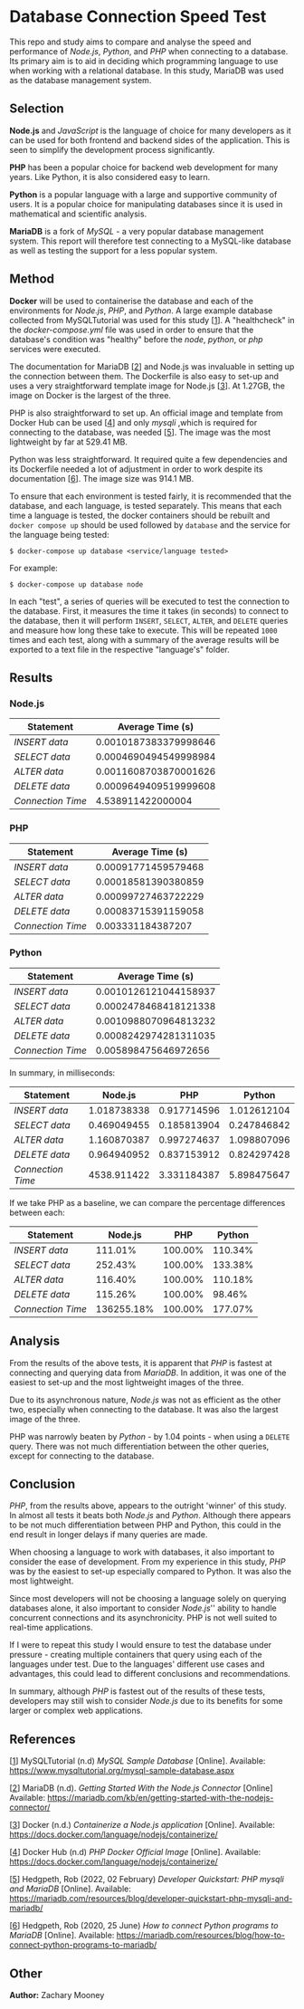 # Database Connection Speed Test

This repo and study aims to compare and analyse the speed and performance of *Node.js*, *Python*, and *PHP* when connecting to a database. Its primary aim is to aid in deciding which programming language to use when working with a relational database. In this study, MariaDB was used as the database management system. 

Selection
-----------------------

**Node.js** and *JavaScript* is the language of choice for many developers as it can be used for both frontend and backend sides of the application. This is seen to simplify the development process significantly.

**PHP** has been a popular choice for backend web development for many years. Like Python, it is also considered easy to learn.

**Python** is a popular language with a large and supportive community of users. It is a popular choice for manipulating databases since it is used in mathematical and scientific analysis.

**MariaDB** is a fork of *MySQL* - a very popular database management system. This report will therefore test connecting to a MySQL-like database as well as testing the support for a less popular system.

Method
-----------------------
**Docker** will be used to containerise the database and each of the environments for *Node.js*, *PHP*, and *Python*. A large example database collected from MySQLTutorial was used for this study [[1]]. A "healthcheck" in the *docker-compose.yml* file was used in order to ensure that the database's condition was "healthy" before the *node*, *python*, or *php* services were executed. 

The documentation for MariaDB [[2]] and Node.js was invaluable in setting up the connection between them. The Dockerfile is also easy to set-up and uses a very straightforward template image for Node.js [[3]]. At 1.27GB, the image on Docker is the largest of the three.

PHP is also straightforward to set up. An official image and template from Docker Hub can be used [[4]] and only *mysqli* ,which is required for connecting to the database, was needed [[5]]. The image was the most lightweight by far at 529.41 MB.

Python was less straightforward. It required quite a few dependencies and its Dockerfile needed a lot of adjustment in order to work despite its documentation [[6]]. The image size was 914.1 MB.

To ensure that each environment is tested fairly, it is recommended that the database, and each language, is tested separately. This means that each time a language is tested, the docker containers should be rebuilt and `docker compose up` should be used followed by `database` and the service for the language being tested:

```
$ docker-compose up database <service/language tested>
```
For example:

```
$ docker-compose up database node
```

In each "test", a series of queries will be executed to test the connection to the database. First, it measures the time it takes (in seconds) to connect to the database, then it will perform `INSERT`, `SELECT`, `ALTER`, and `DELETE` queries and measure how long these take to execute. This will be repeated `1000` times and each test, along with a summary of the average results will be exported to a text file in the respective "language's" folder.

Results
-----------------------
### Node.js

| **Statement**     | **Average Time (s)**      |
|-------------------|-----------------------|
| _INSERT data_     | 0.0010187383379998646 |
| _SELECT data_     | 0.0004690494549998984 |
| _ALTER data_      | 0.0011608703870001626 |
| _DELETE data_     | 0.0009649409519999608 |
| _Connection Time_ | 4.538911422000004     |

### PHP

| **Statement**     | **Average Time (s)**    |
|-------------------|---------------------|
| _INSERT data_     | 0.00091771459579468 |
| _SELECT data_     | 0.00018581390380859 |
| _ALTER data_      | 0.00099727463722229 |
| _DELETE data_     | 0.00083715391159058 |
| _Connection Time_ | 0.003331184387207   |

### Python

| **Statement**     | **Average Time (s)**  |
|-------------------|-----------------------|
| _INSERT data_     | 0.0010126121044158937 |
| _SELECT data_     | 0.0002478468418121338 |
| _ALTER data_      | 0.0010988070964813232 |
| _DELETE data_     | 0.0008242974281311035 |
| _Connection Time_ | 0.005898475646972656  |

In summary, in milliseconds:

| **Statement**     | **Node.js** | **PHP**     | **Python**  |
|-------------------|-------------|-------------|-------------|
| _INSERT data_     | 1.018738338 | 0.917714596 | 1.012612104 |
| _SELECT data_     | 0.469049455 | 0.185813904 | 0.247846842 |
| _ALTER data_      | 1.160870387 | 0.997274637 | 1.098807096 |
| _DELETE data_     | 0.964940952 | 0.837153912 | 0.824297428 |
| _Connection Time_ | 4538.911422 | 3.331184387 | 5.898475647 |

If we take PHP as a baseline, we can compare the percentage differences between each:

| **Statement**     | **Node.js** | **PHP** | **Python** |
|-------------------|-------------|---------|------------|
| _INSERT data_     | 111.01%     | 100.00% | 110.34%    |
| _SELECT data_     | 252.43%     | 100.00% | 133.38%    |
| _ALTER data_      | 116.40%     | 100.00% | 110.18%    |
| _DELETE data_     | 115.26%     | 100.00% | 98.46%     |
| _Connection Time_ | 136255.18%  | 100.00% | 177.07%    |

Analysis
-----------------------
From the results of the above tests, it is apparent that *PHP* is fastest at connecting and querying data from *MariaDB*. In addition, it was one of the easiest to set-up and the most lightweight images of the three.

Due to its asynchronous nature, *Node.js* was not as efficient as the other two, especially when connecting to the database. It was also the largest image of the three.

PHP was narrowly beaten by *Python* - by 1.04 points - when using a `DELETE` query. There was not much differentiation between the other queries, except for connecting to the database.

Conclusion
-----------------------
*PHP*, from the results above, appears to the outright 'winner' of this study. In almost all tests it beats both *Node.js* and *Python*. Although there appears to be not much differentiation between PHP and Python, this could in the end result in longer delays if many queries are made. 

When choosing a language to work with databases, it also important to consider the ease of development. From my experience in this study, *PHP* was by the easiest to set-up especially compared to Python. It was also the most lightweight.

Since most developers will not be choosing a language solely on querying databases alone, it also important to consider *Node.js*'' ability to handle concurrent connections and its asynchronicity. PHP is not well suited to real-time applications.

If I were to repeat this study I would ensure to test the database under pressure - creating multiple containers that query using each of the languages under test. Due to the languages' different use cases and advantages, this could lead to different conclusions and recommendations. 

In summary, although *PHP* is fastest out of the results of these tests, developers may still wish to consider *Node.js* due to its benefits for some larger or complex web applications.

References
-----------------------

[[1]] MySQLTutorial (n.d) *MySQL Sample Database* [Online]. Available: https://www.mysqltutorial.org/mysql-sample-database.aspx

[[2]] MariaDB (n.d). *Getting Started With the Node.js Connector*  [Online] Available: https://mariadb.com/kb/en/getting-started-with-the-nodejs-connector/

[[3]] Docker (n.d.) *Containerize a Node.js application* [Online]. Available: https://docs.docker.com/language/nodejs/containerize/

[[4]] Docker Hub (n.d) *PHP Docker Official Image* [Online]. Available: https://docs.docker.com/language/nodejs/containerize/

[[5]] Hedgpeth, Rob (2022, 02 February) *Developer Quickstart: PHP mysqli and MariaDB* [Online]. Available: https://mariadb.com/resources/blog/developer-quickstart-php-mysqli-and-mariadb/

[[6]] Hedgpeth, Rob (2020, 25 June) *How to connect Python programs to MariaDB* [Online]. Available: https://mariadb.com/resources/blog/how-to-connect-python-programs-to-mariadb/


[1]: https://www.mysqltutorial.org/mysql-sample-database.aspx

[2]: https://mariadb.com/kb/en/getting-started-with-the-nodejs-connector/

[3]: https://docs.docker.com/language/nodejs/containerize/

[4]: https://hub.docker.com/_/php

[5]: https://mariadb.com/resources/blog/developer-quickstart-php-mysqli-and-mariadb/

[6]: https://mariadb.com/resources/blog/how-to-connect-python-programs-to-mariadb/

Other
-----------------------

**Author:** Zachary Mooney